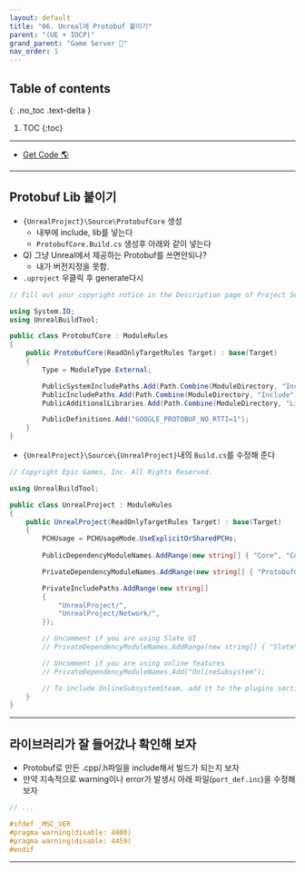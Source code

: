 ```yaml
---
layout: default
title: "06. Unreal에 Protobuf 붙이기"
parent: "(UE + IOCP)"
grand_parent: "Game Server 👾"
nav_order: 1
---
```


## Table of contents
{: .no_toc .text-delta }

1. TOC
{:toc}

---

* [Get Code 🌎](https://github.com/Arthur880708/cpp.unreal.server.example/tree/2)

---

## Protobuf Lib 붙이기

* `{UnrealProject}\Source\ProtobufCore` 생성
    * 내부에 include, lib를 넣는다
    * `ProtobufCore.Build.cs` 생성후 아래와 같이 넣는다
* Q) 그냥 Unreal에서 제공하는 Protobuf를 쓰면안되나?
    * 내가 버전지정을 못함.
* `.uproject` 우클릭 후 generate다시

```csharp
// Fill out your copyright notice in the Description page of Project Settings.

using System.IO;
using UnrealBuildTool;

public class ProtobufCore : ModuleRules
{
	public ProtobufCore(ReadOnlyTargetRules Target) : base(Target)
	{
		Type = ModuleType.External;

		PublicSystemIncludePaths.Add(Path.Combine(ModuleDirectory, "Include"));
		PublicIncludePaths.Add(Path.Combine(ModuleDirectory, "Include"));
		PublicAdditionalLibraries.Add(Path.Combine(ModuleDirectory, "Lib", "Win64", "libprotobuf.lib"));

		PublicDefinitions.Add("GOOGLE_PROTOBUF_NO_RTTI=1");
	}
}

```

* `{UnrealProject}\Source\{UnrealProject}`내의 `Build.cs`를 수정해 준다

```csharp
// Copyright Epic Games, Inc. All Rights Reserved.

using UnrealBuildTool;

public class UnrealProject : ModuleRules
{
	public UnrealProject(ReadOnlyTargetRules Target) : base(Target)
	{
		PCHUsage = PCHUsageMode.UseExplicitOrSharedPCHs;
	
		PublicDependencyModuleNames.AddRange(new string[] { "Core", "CoreUObject", "Engine", "InputCore", "Sockets", "Networking" });

		PrivateDependencyModuleNames.AddRange(new string[] { "ProtobufCore" });

		PrivateIncludePaths.AddRange(new string[]
		{
			"UnrealProject/",
			"UnrealProject/Network/",
		});

		// Uncomment if you are using Slate UI
		// PrivateDependencyModuleNames.AddRange(new string[] { "Slate", "SlateCore" });

		// Uncomment if you are using online features
		// PrivateDependencyModuleNames.Add("OnlineSubsystem");

		// To include OnlineSubsystemSteam, add it to the plugins section in your uproject file with the Enabled attribute set to true
	}
}

```

---

## 라이브러리가 잘 들어갔나 확인해 보자

* Protobuf로 만든 .cpp/.h파일을 include해서 빌드가 되는지 보자
* 만약 지속적으로 warning이나 error가 발생시 아래 파일(`port_def.inc`)을 수정해 보자

```cpp
// ...

#ifdef _MSC_VER
#pragma warning(disable: 4800)
#pragma warning(disable: 4459)
#endif
```

---

